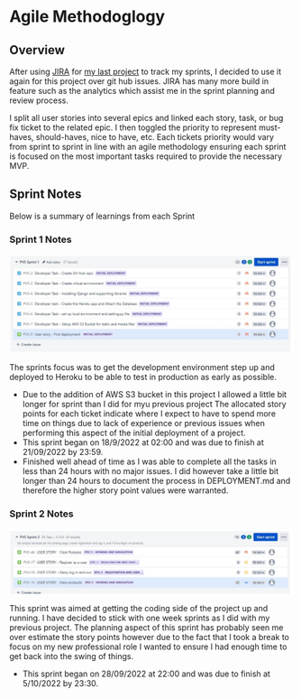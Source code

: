 # Agile Methodoglogy

## Overview

After using [JIRA](https://dnlbowers.atlassian.net/jira/software/projects/PVS/boards/5/roadmap) for [my last project](https://github.com/dnlbowers/jobs-a-gooden) to track my sprints, I decided to use it again for this project over git hub issues. JIRA has many more build in feature such as the analytics which assist me in the sprint planning and review process.

I split all user stories into several epics and linked each story, task, or bug fix ticket to the related epic. I then toggled the priority to represent must-haves, should-haves, nice to have, etc. Each tickets priority would vary from sprint to sprint in line with an agile methodology ensuring each sprint is focused on the most important tasks required to provide the necessary MVP.

## Sprint Notes

Below is a summary of learnings from each Sprint

### Sprint 1 Notes

![Sprint 1](/docs/agile/sprintscreenshots/sprint1.jpg)

The sprints focus was to get the development environment step up and deployed to Heroku to be able to test in production as early as possible.

* Due to the addition of AWS S3 bucket in this project I allowed a little bit longer for sprint than I did for myu previous project The allocated story points for each ticket indicate where I expect to have to spend more time on things due to lack of experience or previous issues when performing this aspect of the initial deployment of a project.
* This sprint began on 18/9/2022 at 02:00 and was due to finish at 21/09/2022 by 23:59.
* Finished well ahead of time as I was able to complete all the tasks in less than 24 hours with no major issues. I did however take a little bit longer than 24 hours to document the process in DEPLOYMENT.md and therefore the higher story point values were warranted.

### Sprint 2 Notes

![Sprint 2](/docs/agile/sprintscreenshots/sprint2.jpg)

This sprint was aimed at getting the coding side of the project up and running. I have decided to stick with one week sprints as I did with my previous project. The planning aspect of this sprint has probably seen me over estimate the story points however due to the fact that I took a break to focus on my new professional role I wanted to ensure I had enough time to get back into the swing of things.

* This sprint began on 28/09/2022 at 22:00 and was due to finish at 5/10/2022 by 23:30.
